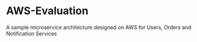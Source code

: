 # AWS-Evaluation
A sample microservice architecture designed on AWS for Users, Orders and Notification Services
